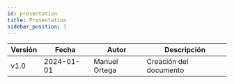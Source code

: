 ```yaml
---
id: presentation
title: Presentation
sidebar_position: 1
---
```



| Versión | Fecha       | Autor      | Descripción                            |
|---------|-------------|------------|----------------------------------------|
| v1.0    | 2024-01-01  | Manuel Ortega| Creación del documento                 |